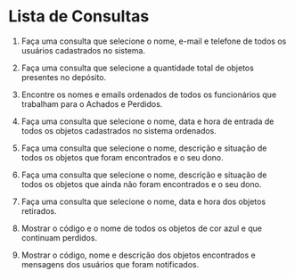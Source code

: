 # Lista de Consultas

1. Faça uma consulta que selecione o nome, e-mail e telefone de todos os usuários cadastrados no sistema.

2. Faça uma consulta que selecione a quantidade total de objetos presentes no depósito.

3. Encontre os nomes e emails ordenados de todos os funcionários que trabalham para o Achados e Perdidos.

4. Faça uma consulta que selecione o nome, data e hora de entrada de todos os objetos cadastrados no sistema ordenados.

5. Faça uma consulta que selecione o nome, descrição e situação de todos os objetos que foram encontrados e o seu dono.

6. Faça uma consulta que selecione o nome, descrição e situação de todos os objetos que ainda não foram encontrados e o seu dono.

7. Faça uma consulta que selecione o nome, data e hora dos objetos retirados.

8. Mostrar o código e o nome de todos os objetos de cor azul e que continuam perdidos.

9. Mostrar o código, nome e descrição dos objetos encontrados e mensagens dos usuários que foram notificados.

